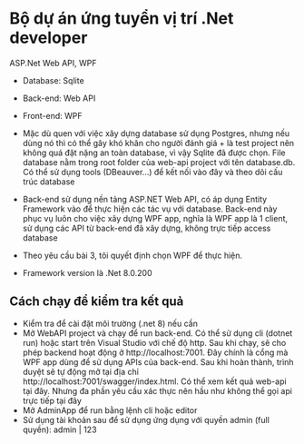 # Bộ dự án ứng tuyển vị trí .Net developer

ASP.Net Web API, WPF

- Database: Sqlite
- Back-end: Web API
- Front-end: WPF

- Mặc dù quen với việc xây dựng database sử dụng Postgres, nhưng nếu dùng nó thì có thể gây khó khăn cho người đánh giá + là test project nên không quá đặt nặng an toàn database, vì vậy Sqlite đã được chọn. File database nằm trong root folder của web-api project với tên database.db. Có thể sử dụng tools (DBeauver...) để kết nối vào đây và theo dõi cấu trúc database
- Back-end sử dụng nền tảng ASP.NET Web API, có áp dụng Entity Framework vào để thực hiện các tác vụ với database. Back-end này phục vụ luôn cho việc xây dựng WPF app, nghĩa là WPF app là 1 client, sử dụng các API từ back-end đã xây dựng, không trực tiếp access database
- Theo yêu cầu bài 3, tôi quyết định chọn WPF để thực hiện.
- Framework version là .Net 8.0.200

## Cách chạy để kiểm tra kết quả

- Kiểm tra để cài đặt môi trường (.net 8) nếu cần
- Mở WebAPI project và chạy để run back-end. Có thể sử dụng cli (dotnet run) hoặc start trên Visual Studio với chế độ http.
  Sau khi chạy, sẽ cho phép backend hoạt động ở http://localhost:7001. Đây chính là cổng mà WPF app dùng để sử dụng APIs của back-end.
  Sau khi hoàn thành, trình duyệt sẽ tự động mở tại địa chỉ http://localhost:7001/swagger/index.html. Có thể xem kết quả web-api tại đây.
  Nhưng đa phần yêu cầu xác thực nên hầu như không thể gọi api trực tiếp tại đây
- Mở AdminApp để run bằng lệnh cli hoặc editor
- Sử dụng tài khoản sau để sử dụng ứng dụng với quyền admin (full quyền): admin | 123
